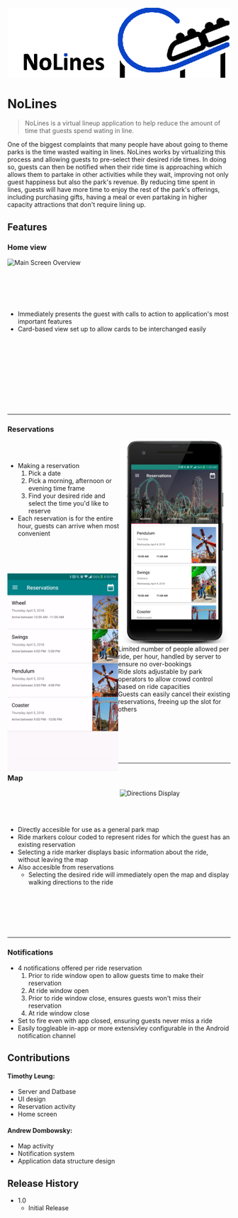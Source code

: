 ![NoLines Logo](images/logoaltdark.png?raw=true "NoLines")

# NoLines

> NoLines is a virtual lineup application to help reduce the amount of time that guests spend wating in line.

One of the biggest complaints that many people have about going to theme parks is the time wasted waiting in lines.  NoLines works by virtualizing this process and allowing guests to pre-select their desired ride times.  In doing so, guests can then be notified when their ride time is approaching which allows them to partake in other activities while they wait, improving not only guest happiness but also the park's revenue.  By reducing time spent in lines, guests will have more time to enjoy the rest of the park's offerings, including purchasing gifts, having a meal or even partaking in higher capacity attractions that don't require lining up.

## Features

### Home view

<img align="left" src="images/MainScreen.gif?raw=true" width="250" alt="Main Screen Overview"/>

<br><br><br><br><br><br>

* Immediately presents the guest with calls to action to application's most important features
* Card-based view set up to allow cards to be interchanged easily
<br><br><br><br><br><br><br><br><br><br><br>
---

### Reservations

<img align="right" src="images/ReservationScreenPhoneBorder.png?raw=true" width="250" alt="Reservation Screen"/>

<br><br>

* Making a reservation
  1. Pick a date
  2. Pick a morning, afternoon or evening time frame
  3. Find your desired ride and select the time you'd like to reserve
* Each reservation is for the entire hour, guests can arrive when most convenient
<br><br><br><br><br>

<img align="left" src="images/RemoveReservations.gif?raw=true" width="250" alt="Reservation Removal"/>

<br><br><br><br><br><br><br><br>

* Limited number of people allowed per ride, per hour, handled by server to ensure no over-bookings
* Ride slots adjustable by park operators to allow crowd control based on ride capacities 
* Guests can easily cancel their existing reservations, freeing up the slot for others

<br><br><br><br><br>

---

### Map

<img align="right" src="images/ReservationDirections.gif?raw=true" width="250" alt="Directions Display"/>

<br><br><br><br>

* Directly accesible for use as a general park map
* Ride markers colour coded to represent rides for which the guest has an existing reservation
* Selecting a ride marker displays basic information about the ride, without leaving the map
* Also accesible from reservations
    * Selecting the desired ride will immediately open the map and display walking directions to the ride
<br><br><br><br><br><br><br>
---

### Notifications

* 4 notifications offered per ride reservation
  1. Prior to ride window open to allow guests time to make their reservation
  2. At ride window open
  3. Prior to ride window close, ensures guests won't miss their reservation
  4. At ride window close
* Set to fire even with app closed, ensuring guests never miss a ride
* Easily toggleable in-app or more extensivley configurable in the Android notification channel

## Contributions

#### Timothy Leung:

* Server and Datbase
* UI design
* Reservation activity
* Home screen

#### Andrew Dombowsky:

* Map activity
* Notification system
* Application data structure design

## Release History

* 1.0
  * Initial Release